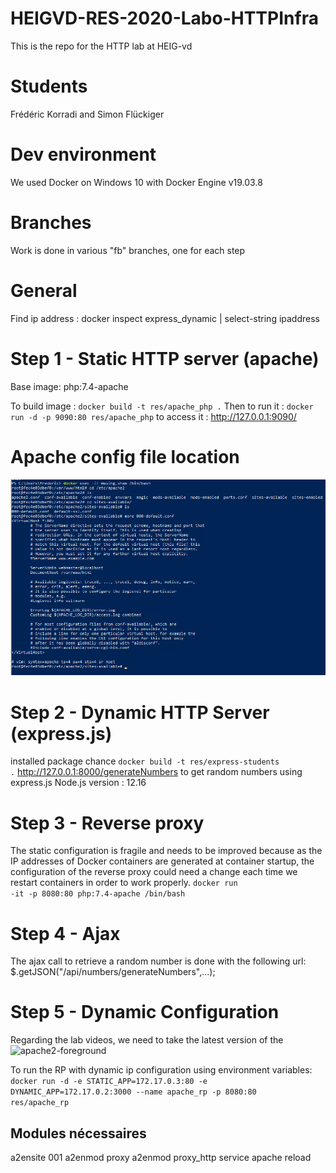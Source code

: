 # HEIGVD-RES-2020-Labo-HTTPInfra
This is the repo for the HTTP lab at HEIG-vd

# Students
Frédéric Korradi and Simon Flückiger
# Dev environment
We used Docker on Windows 10 with Docker Engine v19.03.8
# Branches
Work is done in various "fb" branches, one for each step
# General 
Find ip address : docker inspect express_dynamic | select-string ipaddress

# Step 1 - Static HTTP server (apache)
Base image: php:7.4-apache

To build image : 
<code>docker build -t res/apache_php .</code>
Then to run it : 
<code>docker run -d -p 9090:80 res/apache_php</code>
to access it : http://127.0.0.1:9090/

# Apache config file location
![ApacheConfigFile](https://raw.githubusercontent.com/korradif/HEIGVD-RES-2020-Labo-HTTPInfra/master/ApacheConfigFile.png)

# Step 2 - Dynamic HTTP Server (express.js)
installed package chance
<code>docker build -t res/express-students .</code>
http://127.0.0.1:8000/generateNumbers to get random numbers using express.js
Node.js version : 12.16

# Step 3 - Reverse proxy
The static configuration is fragile and needs to be improved because as the IP addresses of Docker containers are generated at container startup, the configuration of the reverse proxy could need a change each time we restart containers in order to work properly.
 <code>docker run -it -p 8080:80 php:7.4-apache /bin/bash</code>

# Step 4 - Ajax
The ajax call to retrieve a random number is done with the following url: $.getJSON("/api/numbers/generateNumbers",...);

# Step 5 - Dynamic Configuration
Regarding the lab videos, we need to take the latest version of the ![apache2-foreground](https://github.com/docker-library/php/blob/master/apache2-foreground)

To run the RP with dynamic ip configuration using environment variables:
 <code>docker run -d -e STATIC_APP=172.17.0.3:80 -e DYNAMIC_APP=172.17.0.2:3000 --name apache_rp -p 8080:80 res/apache_rp</code>

## Modules nécessaires
a2ensite 001
a2enmod proxy
a2enmod proxy_http
service apache reload
